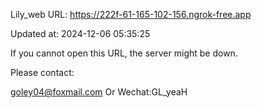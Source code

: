 Lily_web URL: https://222f-61-165-102-156.ngrok-free.app

Updated at: 2024-12-06 05:35:25

If you cannot open this URL, the server might be down.

Please contact: 

goley04@foxmail.com Or Wechat:GL_yeaH